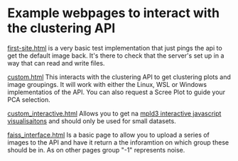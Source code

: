 # Example webpages to interact with the clustering API

[first-site.html](first-site.html) is a very basic test implementation that just pings the api to get the default image back. It's there to check that the server's set up in a way that can read and write files.

[custom.html](custom.html) This interacts with the clustering API to get clustering plots and image groupings. It will work with either the Linux, WSL or Windows implementatios of the API. You can also request a Scree Plot to guide your PCA selection.

[custom_interactive.html](custom_interactive.html) Allows you to get na [mpld3 interactive javascript visualisaitons](https://mpld3.github.io/index.html) and should only be used for small datasets.

[faiss_interface.html](faiss_interface.html) Is a basic page to allow you to upload a series of images to the API and have it return a the inforamtion on which group these should be in. As on other pages group "-1" represents noise.
